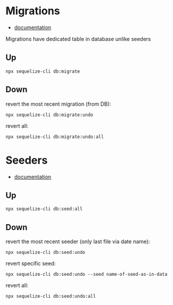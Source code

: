 # Migrations

- [documentation](https://https://sequelize.org/docs/v6/other-topics/migrations/)

Migrations have dedicated table in database unlike seeders

## Up

    npx sequelize-cli db:migrate

## Down

revert the most recent migration (from DB):

    npx sequelize-cli db:migrate:undo

revert all:

    npx sequelize-cli db:migrate:undo:all

# Seeders

- [documentation](https://https://sequelize.org/docs/v6/other-topics/migrations/)

## Up

    npx sequelize-cli db:seed:all

## Down

revert the most recent seeder (only last file via date name):

    npx sequelize-cli db:seed:undo

revert specific seed:

    npx sequelize-cli db:seed:undo --seed name-of-seed-as-in-data

revert all:

    npx sequelize-cli db:seed:undo:all
